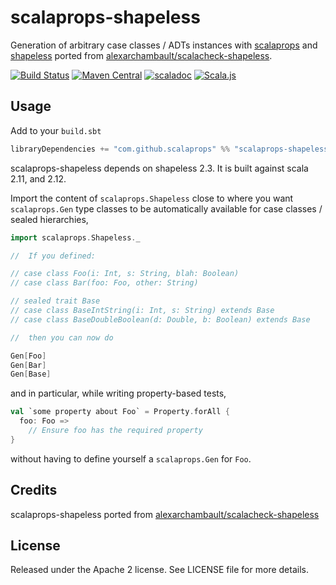 # scalaprops-shapeless

Generation of arbitrary case classes / ADTs instances with [scalaprops](https://github.com/scalaprops/scalaprops) and [shapeless](https://github.com/milessabin/shapeless) ported from [alexarchambault/scalacheck-shapeless](https://github.com/alexarchambault/scalacheck-shapeless).

[![Build Status](https://travis-ci.org/scalaprops/scalaprops-shapeless.svg)](https://travis-ci.org/scalaprops/scalaprops-shapeless)
[![Maven Central](https://img.shields.io/maven-central/v/com.github.scalaprops/scalaprops-shapeless_2.12.svg)](https://maven-badges.herokuapp.com/maven-central/com.github.scalaprops/scalaprops-shapeless_2.12)
[![scaladoc](http://javadoc-badge.appspot.com/com.github.scalaprops/scalaprops-shapeless_2.12.svg?label=scaladoc)](http://javadoc-badge.appspot.com/com.github.scalaprops/scalaprops-shapeless_2.12/scalaprops/index.html)
[![Scala.js](https://www.scala-js.org/assets/badges/scalajs-0.6.14.svg)](https://www.scala-js.org)

## Usage

Add to your `build.sbt`
```scala
libraryDependencies += "com.github.scalaprops" %% "scalaprops-shapeless" % "0.2.2"
```

scalaprops-shapeless depends on shapeless 2.3. It is built against scala 2.11, and 2.12.

Import the content of `scalaprops.Shapeless` close to where you want
`scalaprops.Gen` type classes to be automatically available for case classes / sealed hierarchies,

```scala
import scalaprops.Shapeless._

//  If you defined:

// case class Foo(i: Int, s: String, blah: Boolean)
// case class Bar(foo: Foo, other: String)

// sealed trait Base
// case class BaseIntString(i: Int, s: String) extends Base
// case class BaseDoubleBoolean(d: Double, b: Boolean) extends Base

//  then you can now do

Gen[Foo]
Gen[Bar]
Gen[Base]
```

and in particular, while writing property-based tests,

```scala
val `some property about Foo` = Property.forAll {
  foo: Foo =>
    // Ensure foo has the required property
}
```

without having to define yourself a `scalaprops.Gen` for `Foo`.

## Credits

scalaprops-shapeless ported from [alexarchambault/scalacheck-shapeless](https://github.com/alexarchambault/scalacheck-shapeless)

## License

Released under the Apache 2 license. See LICENSE file for more details.
